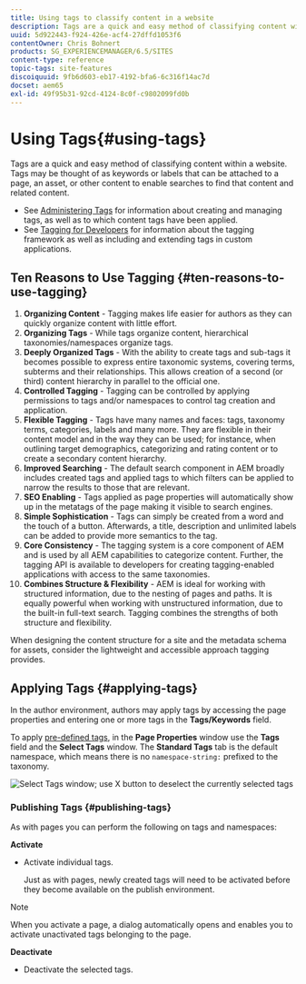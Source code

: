 ```yaml
---
title: Using tags to classify content in a website
description: Tags are a quick and easy method of classifying content within a website.
uuid: 5d922443-f924-426e-acf4-27dffd1053f6
contentOwner: Chris Bohnert
products: SG_EXPERIENCEMANAGER/6.5/SITES
content-type: reference
topic-tags: site-features
discoiquuid: 9fb6d603-eb17-4192-bfa6-6c316f14ac7d
docset: aem65
exl-id: 49f95b31-92cd-4124-8c0f-c9802099fd0b
---
```

# Using Tags{#using-tags}

Tags are a quick and easy method of classifying content within a website. Tags may be thought of as keywords or labels that can be attached to a page, an asset, or other content to enable searches to find that content and related content.

* See [Administering Tags](/help/sites-administering/tags.md) for information about creating and managing tags, as well as to which content tags have been applied.
* See [Tagging for Developers](/help/sites-developing/tags.md) for information about the tagging framework as well as including and extending tags in custom applications.

## Ten Reasons to Use Tagging {#ten-reasons-to-use-tagging}

1. **Organizing Content** - Tagging makes life easier for authors as they can quickly organize content with little effort.
1. **Organizing Tags** - While tags organize content, hierarchical taxonomies/namespaces organize tags.
1. **Deeply Organized Tags** - With the ability to create tags and sub-tags it becomes possible to express entire taxonomic systems, covering terms, subterms and their relationships. This allows creation of a second (or third) content hierarchy in parallel to the official one.
1. **Controlled Tagging** - Tagging can be controlled by applying permissions to tags and/or namespaces to control tag creation and application.
1. **Flexible Tagging** - Tags have many names and faces: tags, taxonomy terms, categories, labels and many more. They are flexible in their content model and in the way they can be used; for instance, when outlining target demographics, categorizing and rating content or to create a secondary content hierarchy.
1. **Improved Searching** - The default search component in AEM broadly includes created tags and applied tags to which filters can be applied to narrow the results to those that are relevant.
1. **SEO Enabling** - Tags applied as page properties will automatically show up in the metatags of the page making it visible to search engines.
1. **Simple Sophistication** - Tags can simply be created from a word and the touch of a button. Afterwards, a title, description and unlimited labels can be added to provide more semantics to the tag.
1. **Core Consistency** - The tagging system is a core component of AEM and is used by all AEM capabilities to categorize content. Further, the tagging API is available to developers for creating tagging-enabled applications with access to the same taxonomies.
1. **Combines Structure & Flexibility** - AEM is ideal for working with structured information, due to the nesting of pages and paths. It is equally powerful when working with unstructured information, due to the built-in full-text search. Tagging combines the strengths of both structure and flexibility.

When designing the content structure for a site and the metadata schema for assets, consider the lightweight and accessible approach tagging provides.

## Applying Tags {#applying-tags}

In the author environment, authors may apply tags by accessing the page properties and entering one or more tags in the **Tags/Keywords** field.

To apply [pre-defined tags](/help/sites-administering/tags.md), in the **Page Properties** window use the **Tags** field and the **Select Tags** window. The **Standard Tags** tab is the default namespace, which means there is no `namespace-string:` prefixed to the taxonomy.

![Select Tags window; use X button to deselect the currently selected tags](assets/chlimage_1-41.png)

### Publishing Tags {#publishing-tags}

As with pages you can perform the following on tags and namespaces:

**Activate**

* Activate individual tags.

  Just as with pages, newly created tags will need to be activated before they become available on the publish environment.

>[!NOTE]
>
>When you activate a page, a dialog automatically opens and enables you to activate unactivated tags belonging to the page.

**Deactivate**

* Deactivate the selected tags.
